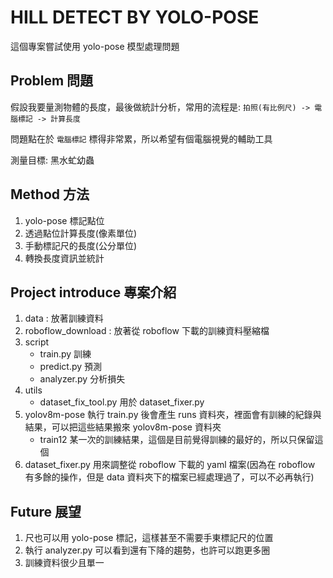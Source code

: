 # HILL DETECT BY YOLO-POSE

這個專案嘗試使用 yolo-pose 模型處理問題

## Problem 問題

假設我要量測物體的長度，最後做統計分析，常用的流程是: `拍照(有比例尺) -> 電腦標記 -> 計算長度`

問題點在於 `電腦標記` 標得非常累，所以希望有個電腦視覺的輔助工具

測量目標: 黑水虻幼蟲

## Method 方法

1. yolo-pose 標記點位
2. 透過點位計算長度(像素單位)
3. 手動標記尺的長度(公分單位)
4. 轉換長度資訊並統計

## Project introduce 專案介紹

1. data : 放著訓練資料
2. roboflow_download : 放著從 roboflow 下載的訓練資料壓縮檔
3. script
   * train.py 訓練
   * predict.py 預測
   * analyzer.py 分析損失
4. utils
   * dataset_fix_tool.py 用於 dataset_fixer.py
5. yolov8m-pose 執行 train.py 後會產生 runs 資料夾，裡面會有訓練的紀錄與結果，可以把這些結果搬來 yolov8m-pose 資料夾
   * train12 某一次的訓練結果，這個是目前覺得訓練的最好的，所以只保留這個
6. dataset_fixer.py 用來調整從 roboflow 下載的 yaml 檔案(因為在 roboflow 有多餘的操作，但是 data 資料夾下的檔案已經處理過了，可以不必再執行)

## Future 展望

1. 尺也可以用 yolo-pose 標記，這樣甚至不需要手東標記尺的位置
2. 執行 analyzer.py 可以看到還有下降的趨勢，也許可以跑更多圈
3. 訓練資料很少且單一

